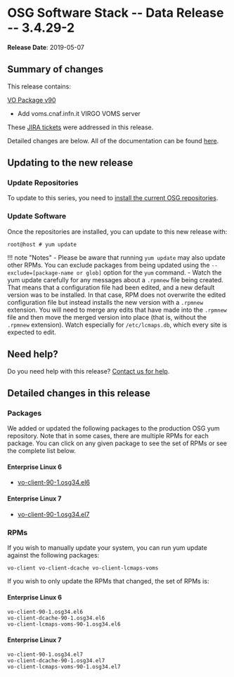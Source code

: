 OSG Software Stack -- Data Release -- 3.4.29-2
==============================================

**Release Date**: 2019-05-07

Summary of changes
------------------

This release contains:

[VO Package v90](https://github.com/opensciencegrid/osg-vo-config/releases/tag/release-90)

-   Add voms.cnaf.infn.it VIRGO VOMS server

These [JIRA tickets](https://jira.opensciencegrid.org/issues/?jql=project%20%3D%20SOFTWARE%20AND%20fixVersion%20%3D%203.4.29-2%20ORDER%20BY%20priority%20DESC%2C%20key%20DESC) were addressed in this release.

Detailed changes are below. All of the documentation can be found [here](../../index.md).

Updating to the new release
---------------------------

### Update Repositories

To update to this series, you need to [install the current OSG repositories](../../common/yum.md#install-the-osg-repositories).

### Update Software

Once the repositories are installed, you can update to this new release with:

``` console
root@host # yum update
```

!!! note "Notes"
    -   Please be aware that running `yum update` may also update other RPMs. You can exclude packages from being updated using the `--exclude=[package-name or glob]` option for the `yum` command.
    -   Watch the yum update carefully for any messages about a `.rpmnew` file being created. That means that a configuration file had been edited, and a new default version was to be installed. In that case, RPM does not overwrite the edited configuration file but instead installs the new version with a `.rpmnew` extension. You will need to merge any edits that have made into the `.rpmnew` file and then move the merged version into place (that is, without the `.rpmnew` extension). Watch especially for `/etc/lcmaps.db`, which every site is expected to edit.

Need help?
----------

Do you need help with this release? [Contact us for help](../../common/help.md).

Detailed changes in this release
--------------------------------

### Packages

We added or updated the following packages to the production OSG yum repository. Note that in some cases, there are multiple RPMs for each package. You can click on any given package to see the set of RPMs or see the complete list below.

#### Enterprise Linux 6

-   [vo-client-90-1.osg34.el6](https://koji.chtc.wisc.edu/koji/search?match=glob&type=build&terms=vo-client-90-1.osg34.el6)

#### Enterprise Linux 7

-   [vo-client-90-1.osg34.el7](https://koji.chtc.wisc.edu/koji/search?match=glob&type=build&terms=vo-client-90-1.osg34.el7)

### RPMs

If you wish to manually update your system, you can run yum update against the following packages:

    vo-client vo-client-dcache vo-client-lcmaps-voms

If you wish to only update the RPMs that changed, the set of RPMs is:

#### Enterprise Linux 6

``` file
vo-client-90-1.osg34.el6
vo-client-dcache-90-1.osg34.el6
vo-client-lcmaps-voms-90-1.osg34.el6
```

#### Enterprise Linux 7

``` file
vo-client-90-1.osg34.el7
vo-client-dcache-90-1.osg34.el7
vo-client-lcmaps-voms-90-1.osg34.el7
```
